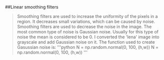 ##Linear smoothing filters

>Smoothing filters are used to increase the uniformity of the pixels in a region. It decreases small variations, which can be caused by noise. Smoothing filters are used to decrease the noise in the image. 
>The most common type of noise is Gaussian noise. Usually for this type of noise the mean is considered to be 0.
>I converted the 'lena' image into grayscale and add Gaussian noise on it. The function used to create Gasussian noise is:
'''python
N = np.random.normal(0, 100, (h,w))
N = np.random.normal(0, 100, (h,w))
'''

